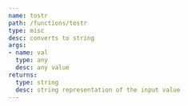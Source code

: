 ```yaml
---
name: tostr
path: /functions/tostr
type: misc
desc: converts to string
args:
- name: val
  type: any
  desc: any value
returns:
  type: string
  desc: string representation of the input value
---
```


